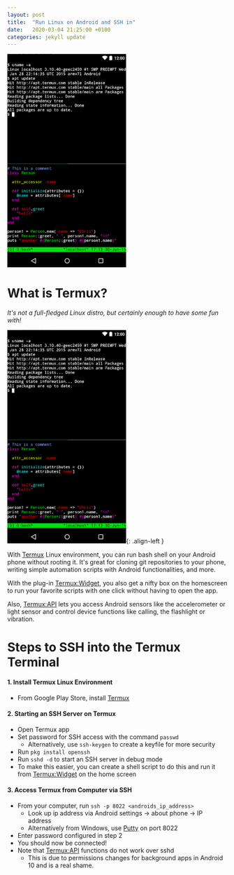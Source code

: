 ```yaml
---
layout: post
title:  "Run Linux on Android and SSH in"
date:   2020-03-04 21:25:00 +0100
categories: jekyll update
---
```

<img src="assets/images/screenshot.png" class="align-left" alt="">

# What is Termux?

*It's not a full-fledged Linux distro, but certainly enough to have some fun with!*

![screenshot](/assets/images/screenshot.png){: .align-left }

With [Termux](https://play.google.com/store/apps/details?id=com.termux&hl=en) Linux environment, you can run bash shell on your Android phone without rooting it. It's great for cloning git repositories to your phone, writing simple automation scripts with Android functionalities, and more.

With the plug-in [Termux:Widget](https://play.google.com/store/apps/details?id=com.termux.widget), you also get a nifty box on the homescreen to run your favorite scripts with one click without having to open the app.

Also, [Termux:API](https://play.google.com/store/apps/details?id=com.termux.api&hl=en) lets you access Android sensors like the accelerometer or light sensor and control device functions like calling, the flashlight or vibration.

# Steps to SSH into the Termux Terminal

#### 1. Install Termux Linux Environment

- From Google Play Store, install [Termux](https://play.google.com/store/apps/details?id=com.termux&hl=en)

#### 2. Starting an SSH Server on Termux

- Open Termux app
- Set password for SSH access with the command `passwd`
  - Alternatively, use `ssh-keygen` to create a keyfile for more security
- Run `pkg install openssh`
- Run `sshd -d` to start an SSH server in debug mode
- To make this easier, you can create a shell script to do this and run it from [Termux:Widget](https://play.google.com/store/apps/details?id=com.termux.widget) on the home screen

#### 3. Access Termux from Computer via SSH

- From your computer, run `ssh -p 8022 <androids_ip_address>`
  - Look up ip address via Android settings -> about phone -> IP address
  - Alternatively from Windows, use [Putty](https://www.putty.org/) on port 8022
- Enter password configured in step 2
- You should now be connected!
- Note that [Termux:API](https://play.google.com/store/apps/details?id=com.termux.api&hl=en) functions do not work over sshd
  - This is due to permissions changes for background apps in Android 10 and is a real shame.

